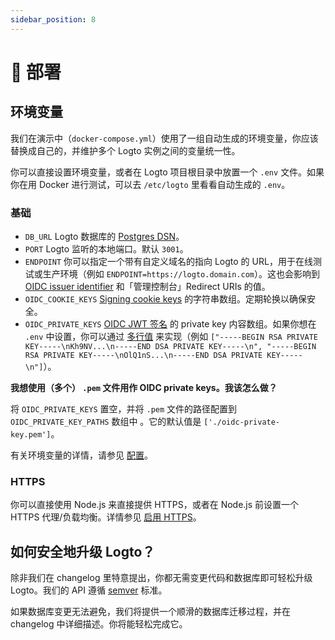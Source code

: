 ```yaml
---
sidebar_position: 8
---
```


# 🚀 部署

## 环境变量

我们在演示中（`docker-compose.yml`）使用了一组自动生成的环境变量，你应该替换成自己的，并维护多个 Logto 实例之间的变量统一性。

你可以直接设置环境变量，或者在 Logto 项目根目录中放置一个 `.env` 文件。如果你在用 Docker 进行测试，可以去 `/etc/logto` 里看看自动生成的 `.env`。

### 基础

- `DB_URL` Logto 数据库的 [Postgres DSN](https://www.postgresql.org/docs/14/libpq-connect.html#id-1.7.3.8.3.6)。
- `PORT` Logto 监听的本地端口。默认 `3001`。
- `ENDPOINT` 你可以指定一个带有自定义域名的指向 Logto 的 URL，用于在线测试或生产环境（例如 `ENDPOINT=https://logto.domain.com`）。这也会影响到 [OIDC issuer identifier](https://openid.net/specs/openid-connect-core-1_0.html#IssuerIdentifier) 和「管理控制台」Redirect URIs 的值。
- `OIDC_COOKIE_KEYS` [Signing cookie keys](https://github.com/panva/node-oidc-provider/blob/main/docs/README.md#cookieskeys) 的字符串数组。定期轮换以确保安全。
- `OIDC_PRIVATE_KEYS` [OIDC JWT 签名](https://openid.net/specs/openid-connect-core-1_0.html#Signing) 的 private key 内容数组。如果你想在 `.env` 中设置，你可以通过 [多行值](https://github.com/motdotla/dotenv#multiline-values) 来实现（例如 `["-----BEGIN RSA PRIVATE KEY-----\nKh9NV...\n-----END DSA PRIVATE KEY-----\n", "-----BEGIN RSA PRIVATE KEY-----\nOlQ1nS...\n-----END DSA PRIVATE KEY-----\n"]`）。

**我想使用（多个） `.pem` 文件用作 OIDC private keys。我该怎么做？**

将 `OIDC_PRIVATE_KEYS` 置空，并将 `.pem` 文件的路径配置到 `OIDC_PRIVATE_KEY_PATHS` 数组中 。它的默认值是 `['./oidc-private-key.pem']`。

有关环境变量的详情，请参见 [配置](../../references/core/configuration.md)。

### HTTPS

你可以直接使用 Node.js 来直接提供 HTTPS，或者在 Node.js 前设置一个 HTTPS 代理/负载均衡。详情参见 [启用 HTTPS](../../references/core/configuration.md#启用-https)。

## 如何安全地升级 Logto？

除非我们在 changelog 里特意提出，你都无需变更代码和数据库即可轻松升级 Logto。我们的 API 遵循 [semver](https://semver.org/) 标准。

如果数据库变更无法避免，我们将提供一个顺滑的数据库迁移过程，并在 changelog 中详细描述。你将能轻松完成它。
